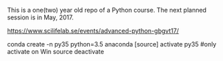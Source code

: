 This is a one(two) year old repo of a Python course. The next planned session is in May, 2017.

https://www.scilifelab.se/events/advanced-python-gbgvt17/

conda create -n py35 python=3.5 anaconda
[source] activate py35 #only activate on Win
source deactivate

